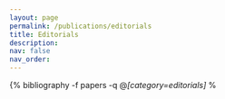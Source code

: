 ```yaml
---
layout: page
permalink: /publications/editorials
title: Editorials
description:
nav: false
nav_order:
---
```

<!-- _pages/publications.md -->
<div class="publications">

{% bibliography -f papers -q @*[category=editorials]* %

</div>
